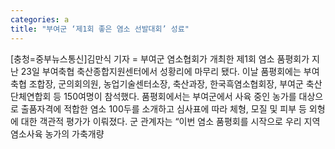 ```yaml
---
categories: a
title: "부여군 ‘제1회 좋은 염소 선발대회’ 성료"
---
```

[충청=중부뉴스통신]김만식 기자 = 부여군 염소협회가 개최한 제1회 염소 품평회가 지난 23일 부여축협 축산종합지원센터에서 성황리에 마무리 됐다. 이날 품평회에는 부여축협 조합장, 군의회의원, 농업기술센터소장, 축산과장, 한국흑염소협회장, 부여군 축산단체연합회 등 150여명이 참석했다. 품평회에서는 부여군에서 사육 중인 농가를 대상으로 출품자격에 적합한 염소 100두를 소개하고 심사표에 따라 체형, 모질 및 피부 등 외형에 대한 객관적 평가가 이뤄졌다. 군 관계자는 “이번 염소 품평회를 시작으로 우리 지역 염소사육 농가의 가축개량